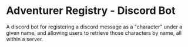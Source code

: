 # Adventurer Registry - Discord Bot

A discord bot for registering a discord message as a "character" under a given name, and allowing users to retrieve those characters by name, all within a server.

